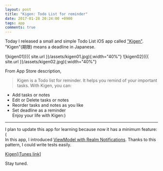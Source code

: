```yaml
---
layout: post
title: "Kigen: Todo List for reminder"
date: 2017-01-28 20:24:00 +0900
tags: app
comments: true
---
```


Today I released a small and simple Todo List iOS app called ["Kigen"](https://itunes.apple.com/us/app/kigen-todo-list-for-reminder/id1198205732?l=en&mt=8). "Kigen"(期限) means a deadline in Japanese.

![kigen01]({{ site.url }}/assets/kigen01.jpg){:width="40%"}
![kigen02]({{ site.url }}/assets/kigen02.jpg){:width="40%"}

From App Store description,

> Kigen is a Todo list for reminder. It helps you remind of your important tasks.
With Kigen, you can:  
- Add tasks or notes  
- Edit or Delete tasks or notes  
- Reorder tasks and notes as you like  
- Set deadline as a reminder  
Enjoy your life with Kigen:)

---

I plan to update this app for learning because now it has a minimum feature:(  
In this app, I introduced [ViewModel with Realm Notifications](http://localhost:4000/2017/01/21/viewmodel-with-realm-notifications.html). Thanks to this pattern, I could write tests easily.

[Kigen[iTunes link]](https://itunes.apple.com/us/app/kigen-todo-list-for-reminder/id1198205732?l=en&mt=8)

Stay tuned.
